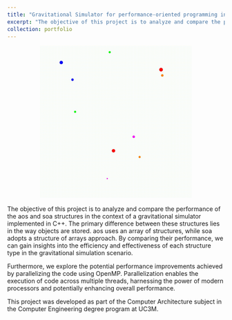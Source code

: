 ```yaml
---
title: "Gravitational Simulator for performance-oriented programming in C++" 
excerpt: "The objective of this project is to analyze and compare the performance of the aos and soa structures in the context of a gravitational simulator implemented in C++. <br/><img src='/images/project-Gravitational/output_frames.gif'>"
collection: portfolio
---
```

<p align="center">
  <img width="70%" src='/images/project-Gravitational/output_frames.gif'>
</p>
The objective of this project is to analyze and compare the performance of the aos and soa structures in the context of a gravitational simulator implemented in C++. The primary difference between these structures lies in the way objects are stored. aos uses an array of structures, while soa adopts a structure of arrays approach. By comparing their performance, we can gain insights into the efficiency and effectiveness of each structure type in the gravitational simulation scenario.

Furthermore, we explore the potential performance improvements achieved by parallelizing the code using OpenMP. Parallelization enables the execution of code across multiple threads, harnessing the power of modern processors and potentially enhancing overall performance.

This project was developed as part of the Computer Architecture subject in the Computer Engineering degree program at UC3M.